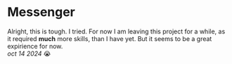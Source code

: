# Messenger
Alright, this is tough. I tried. For now I am leaving this project for a while, as it required **much** more skills, than I have yet. But it seems to be a great expirience for now.  
*oct 14 2024* 😭
